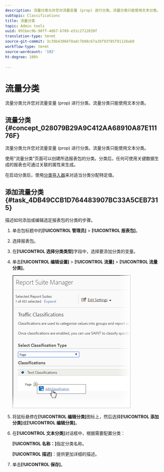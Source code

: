 ```yaml
---
description: 流量分类允许您对流量变量 (prop) 进行分类。流量分类只能使用文本分类。
subtopic: Classifications
title: 流量分类
topic: Admin tools
uuid: 091bec9b-98ff-4d67-b789-e51c2712839f
translation-type: tm+mt
source-git-commit: 3c39b43866f8adc7b08c67a28f93f85f91128ab8
workflow-type: tm+mt
source-wordcount: '192'
ht-degree: 100%

---
```



# 流量分类

流量分类允许您对流量变量 (prop) 进行分类。流量分类只能使用文本分类。

## 流量分类 {#concept_028079B29A9C412AA68910A87E11176F}

流量分类允许您对流量变量 (prop) 进行分类。流量分类只能使用文本分类。

使用“流量分类”页面可以创建所选报表包的分类。分类后，任何可使用关键数据生成的报表也可通过关联的属性来生成。

在启动分类后，使用[分类导入器](/help/components/classifications/importer/c-working-with-saint.md)来对适当分类分配特定值。

## 添加流量分类 {#task_4DB49CCB1D764483907BC33A5CEB7315}

<!-- 

t_classification_add_traffic.xml

 -->

描述如何添加或编辑选定报表包的分类的步骤。

1. 单击包标题中的&#x200B;**[!UICONTROL 管理员]** > **[!UICONTROL 报表包]**。
1. 选择报表包。
1. 在&#x200B;**[!UICONTROL 选择分类类型]**&#x200B;字段中，选择要添加分类的变量。
1. 单击&#x200B;**[!UICONTROL 编辑设置]** > **[!UICONTROL 流量]** > **[!UICONTROL 流量分类]**。

   ![步骤信息](../assets/traffic-classification.png)

1. 将鼠标悬停在&#x200B;**[!UICONTROL 编辑分类]**&#x200B;图标上，然后选择&#x200B;**[!UICONTROL 添加分类]**&#x200B;或&#x200B;**[!UICONTROL 编辑分类]**。
1. 在&#x200B;**[!UICONTROL 文本分类]**&#x200B;对话框中，根据需要配置分类：

   **[!UICONTROL 名称：]**&#x200B;指定分类名称。

   **[!UICONTROL 描述]**：提供更加详细的描述。
1. 单击&#x200B;**[!UICONTROL 保存]**。

